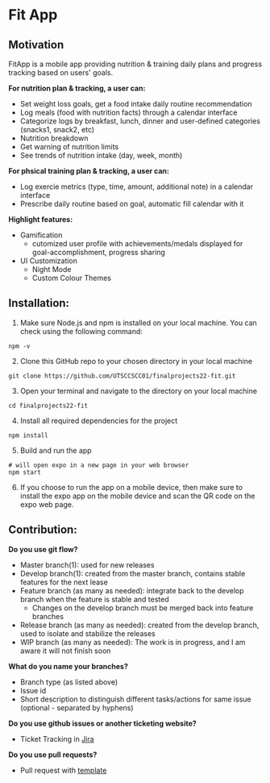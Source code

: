 # Fit App

## Motivation
FitApp is a mobile app providing nutrition & training daily plans and progress tracking based on users' goals. 

**For nutrition plan & tracking, a user can:**
* Set weight loss goals, get a food intake daily routine recommendation
* Log meals (food with nutrition facts) through a calendar interface
* Categorize logs by breakfast, lunch, dinner and user-defined categories (snacks1, snack2, etc) 
* Nutrition breakdown
* Get warning of nutrition limits
* See trends of nutrition intake (day, week, month)

**For phsical training plan & tracking, a user can:**
* Log exercie metrics (type, time, amount, additional note) in a calendar interface
* Prescribe daily routine based on goal, automatic fill calendar with it

**Highlight features:**
* Gamification
    * cutomized user profile with achievements/medals displayed for goal-accomplishment, progress sharing
* UI Customization
    * Night Mode
    * Custom Colour Themes

## Installation:
1. Make sure Node.js and npm is installed on your local machine. You can check using the following command:
```
npm -v
```
2. Clone this GitHub repo to your chosen directory in your local machine
```
git clone https://github.com/UTSCCSCC01/finalprojects22-fit.git
```
3. Open your terminal and navigate to the directory on your local machine
```
cd finalprojects22-fit
```
4. Install all required dependencies for the project
```
npm install
```
5. Build and run the app
```
# will open expo in a new page in your web browser
npm start
```
6. If you choose to run the app on a mobile device, then make sure to install the expo app on the mobile device and scan the QR code on the expo web page.

## Contribution:
**Do you use git flow?**
* Master branch(1): used for new releases
* Develop branch(1): created from the master branch, contains stable features for the next lease
* Feature branch (as many as needed): integrate back to the develop branch when the feature is stable and tested
    * Changes on the develop branch must be merged back into feature branches
* Release branch (as many as needed): created from the develop branch, used to isolate and stabilize the releases
* WIP branch (as many as needed): The work is in progress, and I am aware it will not finish soon

**What do you name your branches?**
* Branch type (as listed above)
* Issue id
* Short description to distinguish different tasks/actions for same issue (optional - separated by hyphens)

**Do you use github issues or another ticketing website?**
* Ticket Tracking in [Jira](https://cmsweb.utsc.utoronto.ca/cscc01s22/tutorials/jira/Jira%20Tutorial.html)

**Do you use pull requests?**
* Pull request with [template](https://gist.github.com/jcserv/33f19818fde83c18e755b1c138eeac49)
